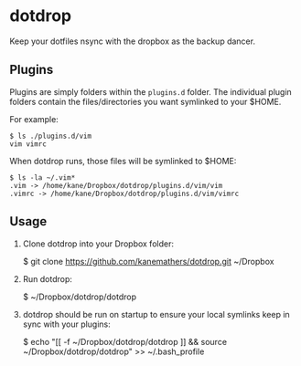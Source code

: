 dotdrop
=======

Keep your dotfiles nsync with the dropbox as the backup dancer.

Plugins
-------

Plugins are simply folders within the `plugins.d` folder. The individual
plugin folders contain the files/directories you want symlinked to your
$HOME.

For example:

    $ ls ./plugins.d/vim
    vim vimrc

When dotdrop runs, those files will be symlinked to $HOME:

    $ ls -la ~/.vim*
    .vim -> /home/kane/Dropbox/dotdrop/plugins.d/vim/vim
    .vimrc -> /home/kane/Dropbox/dotdrop/plugins.d/vim/vimrc

Usage
-----

1. Clone dotdrop into your Dropbox folder:

    $ git clone https://github.com/kanemathers/dotdrop.git ~/Dropbox

2. Run dotdrop:

    $ ~/Dropbox/dotdrop/dotdrop

3. dotdrop should be run on startup to ensure your local symlinks keep in
sync with your plugins:

    $ echo "[[ -f ~/Dropbox/dotdrop/dotdrop ]] && source ~/Dropbox/dotdrop/dotdrop" >> ~/.bash_profile

